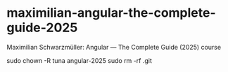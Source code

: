 # maximilian-angular-the-complete-guide-2025
Maximilian Schwarzmüller: Angular — The Complete Guide (2025) course

sudo chown -R tuna angular-2025
sudo rm -rf .git